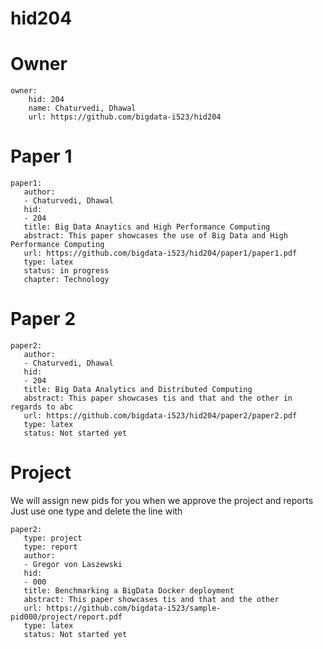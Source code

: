 # hid204

# Owner

```
owner:
    hid: 204
    name: Chaturvedi, Dhawal
    url: https://github.com/bigdata-i523/hid204
```

# Paper 1

```
paper1: 
   author: 
   - Chaturvedi, Dhawal
   hid:
   - 204
   title: Big Data Anaytics and High Performance Computing
   abstract: This paper showcases the use of Big Data and High Performance Computing
   url: https://github.com/bigdata-i523/hid204/paper1/paper1.pdf
   type: latex
   status: in progress
   chapter: Technology
```
   
# Paper 2

```
paper2:
   author: 
   - Chaturvedi, Dhawal
   hid:
   - 204
   title: Big Data Analytics and Distributed Computing
   abstract: This paper showcases tis and that and the other in regards to abc
   url: https://github.com/bigdata-i523/hid204/paper2/paper2.pdf   
   type: latex
   status: Not started yet
```

# Project 

We will assign new pids for you when we approve the project and reports   
Just use one type and delete the line with 

```
paper2:
   type: project
   type: report
   author: 
   - Gregor von Laszewski
   hid:
   - 000
   title: Benchmarking a BigData Docker deployment
   abstract: This paper showcases tis and that and the other 
   url: https://github.com/bigdata-i523/sample-pid000/project/report.pdf
   type: latex
   status: Not started yet
```
   
